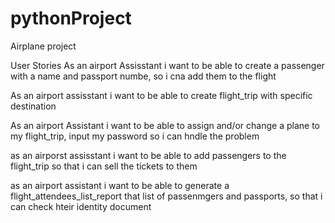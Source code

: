 # pythonProject
Airplane project 

User Stories
As an airport Assisstant i want to be able to create a passenger with a name and passport numbe, so i cna add them to the flight

As an airport assisstant i want to be able to create flight_trip with specific destination

As an airport Assistant i want to be able to assign and/or change a plane to my flight_trip, input my password so i can hndle the problem

as an airporst assisstant i want to be able to add passengers to the flight_trip so that i can sell the tickets to them 

as an airport assistant i want to be able to generate a flight_attendees_list_report that list of passenmgers and passports, so that i can check hteir identity document 
